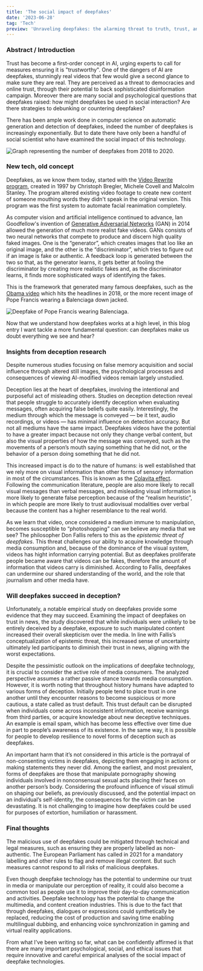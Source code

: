 ```yaml
---
title: 'The social impact of deepfakes'
date: '2023-06-28'
tag: 'Tech'
preview: 'Unraveling deepfakes: the alarming threat to truth, trust, and our digital reality.'
---
```


### Abstract / Introduction

Trust has become a first-order concept in AI, urging experts to call for measures ensuring it is "trustworthy". One of the dangers of AI are deepfakes, stunningly real videos that few would give a second glance to make sure they are real. They are perceived as a threat to democracies and online trust, through their potential to back sophisticated disinformation campaign. Moreover there are many social and psychological questions that deepfakes raised: how might deepfakes be used in social interaction? Are there strategies to debunking or countering deepfakes?

There has been ample work done in computer science on automatic generation and detection of deepfakes, indeed the number of deepfakes is increasingly exponentially. But to date there have only been a handful of social scientist who have examined the social impact of this technology.

![Graph representing the number of deepfakes from 2018 to 2020.](/articlesImg/the-social-impact-of-deepfakes/deepfakesGraph.svg)

### New tech, old concept

Deepfakes, as we know them today, started with the [Video Rewrite program](http://chris.bregler.com/videorewrite/), created in 1997 by Christoph Bregler, Michele Covell and Malcolm Stanley. The program altered existing video footage to create new content of someone mouthing words they didn't speak in the original version. This program was the first system to automate facial reanimation completely. 

As computer vision and artificial intelligence continued to advance, Ian Goodfellow's invention of [Generative Adversarial Networks](https://arxiv.org/abs/1406.2661) (GAN) in 2014 allowed the generation of much more realist fake  videos. GANs consists of two neural networks that compete to produce and discern high quality faked images. One is the “generator”, which creates images that loo like an original image, and the other is the “discriminator”, which tries to figure out if an image is fake or authentic. A feedback loop is generated between the two so that, as the generator learns, it gets better at fooling the discriminator by creating more realistic fakes and, as the discriminator learns, it finds more sophisticated ways of identifying the fakes.

This is the framework that generated many famous deepfakes, such as the [Obama video](https://www.youtube.com/watch?v=cQ54GDm1eL0&ab_channel=BuzzFeedVideo) which hits the headlines in 2018, or the more recent image of Pope Francis wearing a Balenciaga down jacked.

![Deepfake of Pope Francis wearing Balenciaga.](/articlesImg/the-social-impact-of-deepfakes/popeFrancisSwag.webp)

Now that we understand how deepfakes works at a high level, in this blog entry I want tackle a more fundamental question: can deepfakes make us doubt everything we see and hear?

### Insights from deception research

Despite numerous studies focusing on false memory acquisition and social influence through altered still images, the psychological processes and consequences of viewing AI-modified videos remain largely unstudied.

Deception lies at the heart of deepfakes, involving the intentional and purposeful act of misleading others. Studies on deception detection reveal that people struggle to accurately identify deception when evaluating messages, often acquiring false beliefs quite easily. Interestingly, the medium through which the message is conveyed — be it text, audio recordings, or videos — has minimal influence on detection accuracy. But not all mediums have the same impact. Deepfakes videos have the potential to have a greater impact because not only they change verbal content, but also the visual properties of how the message was conveyed, such as the movements of a person’s mouth saying something that he did not, or the behavior of a person doing something that he did not.

This increased impact is do to the nature of humans: is well established that we rely more on visual information than other forms of sensory information in most of the circumstances. This is known as the [Colavita effect](https://en.wikipedia.org/wiki/Colavita_visual_dominance_effect). Following the communication literature, people are also more likely to recall visual messages than verbal messages, and misleading visual information is more likely to generate false perception because of the “realism heuristic”, in which people are more likely to trust audiovisual modalities over verbal because the content has a higher resemblance to the real world. 

As we learn that video, once considered a medium immune to manipulation, becomes susceptible to “photoshopping” can we believe any media that we see? The philosopher Don Fallis refers to this as the *epistemic threat of deepfakes*. This threat challenges our ability to acquire knowledge through media consumption and, because of the dominance of the visual system, videos has hight information carrying potential. But as deepfakes proliferate people became aware that videos can be fakes, therefore the amount of information that videos carry is diminished. According to Fallis, deepfakes can undermine our shared understanding of the world, and the role that journalism and other media have.

### Will deepfakes succeed in deception?

Unfortunately, a notable empirical study on deepfakes provide some evidence that they may succeed. Examining the impact of deepfakes on trust in news, the study discovered that while individuals were unlikely to be entirely deceived by a deepfake, exposure to such manipulated content increased their overall skepticism over the media. In line with Fallis’s conceptualization of epistemic threat, this increased sense of uncertainty ultimately led participants to diminish their trust in news, aligning with the worst expectations.

Despite the pessimistic outlook on the implications of deepfake technology, it is crucial to consider the active role of media consumers. The analyzed perspective assumes a rather passive stance towards media consumption. However, it is worth noting that throughout history humans have adapted to various forms of deception. Initially people tend to place trust in one another until they encounter reasons to become suspicious or more cautious, a state called as trust default. This trust default can be disrupted when individuals come across inconsistent information, receive warnings from third parties, or acquire knowledge about new deceptive techniques. An example is email spam, which has become less effective over time due in part to people’s awareness of its existence. In the same way, it is possible for people to develop resilience to novel forms of deception such as deepfakes.

An important harm that it’s not considered in this article is the portrayal of non-consenting victims in deepfakes, depicting them engaging in actions or making statements they never did. Among the earliest, and most prevalent, forms of deepfakes are those that manipulate pornography showing individuals involved in nonconsensual sexual acts placing their faces on another person’s body. Considering the profound influence of visual stimuli on shaping our beliefs, as previously discussed, and the potential impact on an individual’s self-identity, the consequences for the victim can be devastating. It is not challenging to imagine how deepfakes could be used for purposes of extortion, humiliation or harassment.

### Final thoughts

The malicious use of deepfakes could be mitigated through technical and legal measures, such as ensuring they are properly labelled as non-authentic. The European Parliament has called in 2021 for a mandatory labelling and other rules to flag and remove illegal content. But such measures cannot respond to all risks of malicious deepfakes.

Even though deepfake technology has the potential to undermine our trust in media or manipulate our perception of reality, it could also become a common tool as people use it to improve their day-to-day communication and activities. Deepfake technology has the potential to change the multimedia, and content creation industries. This is due to the fact that through deepfakes, dialogues or expressions could synthetically be replaced, reducing the cost of production and saving time enabling multilingual dubbing, and enhancing voice synchronization in gaming and virtual reality applications.

From what I’ve been writing so far, what can be confidently affirmed is that there are many important psychological, social, and ethical issues that require innovative and careful empirical analyses of the social impact of deepfake technologies.